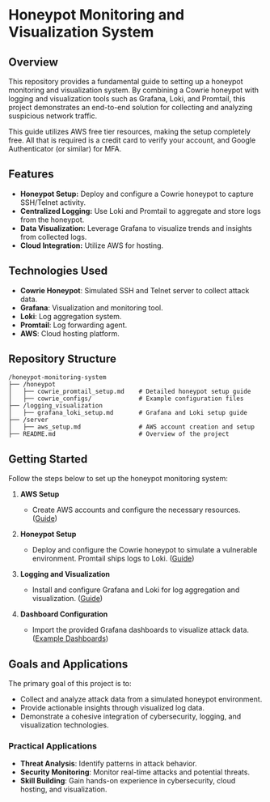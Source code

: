 # Honeypot Monitoring and Visualization System

## Overview

This repository provides a fundamental guide to setting up a honeypot monitoring and visualization system. By combining a Cowrie honeypot with logging and visualization tools such as Grafana, Loki, and Promtail, this project demonstrates an end-to-end solution for collecting and analyzing suspicious network traffic.

This guide utilizes AWS free tier resources, making the setup completely free. All that is required is a credit card to verify your account, and Google Authenticator (or similar) for MFA.

## Features
- **Honeypot Setup:** Deploy and configure a Cowrie honeypot to capture SSH/Telnet activity.
- **Centralized Logging:** Use Loki and Promtail to aggregate and store logs from the honeypot.
- **Data Visualization:** Leverage Grafana to visualize trends and insights from collected logs.
- **Cloud Integration:** Utilize AWS for hosting.

## Technologies Used
- **Cowrie Honeypot**: Simulated SSH and Telnet server to collect attack data.
- **Grafana**: Visualization and monitoring tool.
- **Loki**: Log aggregation system.
- **Promtail**: Log forwarding agent.
- **AWS**: Cloud hosting platform.

## Repository Structure
```
/honeypot-monitoring-system
├── /honeypot
│   ├── cowrie_promtail_setup.md    # Detailed honeypot setup guide
│   ├── cowrie_configs/             # Example configuration files
├── /logging_visualization
│   ├── grafana_loki_setup.md       # Grafana and Loki setup guide
├── /server
│   ├── aws_setup.md                # AWS account creation and setup
├── README.md                       # Overview of the project
```

## Getting Started

Follow the steps below to set up the honeypot monitoring system:

1. **AWS Setup**
   - Create AWS accounts and configure the necessary resources. ([Guide](./server/aws_setup.md))

2. **Honeypot Setup**
   - Deploy and configure the Cowrie honeypot to simulate a vulnerable environment. Promtail ships logs to Loki. ([Guide](./honeypot/cowrie_promtail_setup.md))

3. **Logging and Visualization**
   - Install and configure Grafana and Loki for log aggregation and visualization. ([Guide](./logging_visualization/grafana_loki_setup.md))

5. **Dashboard Configuration**
   - Import the provided Grafana dashboards to visualize attack data. ([Example Dashboards](./logging_visualization/example_dashboards.json))

## Goals and Applications

The primary goal of this project is to:
- Collect and analyze attack data from a simulated honeypot environment.
- Provide actionable insights through visualized log data.
- Demonstrate a cohesive integration of cybersecurity, logging, and visualization technologies.

### Practical Applications
- **Threat Analysis**: Identify patterns in attack behavior.
- **Security Monitoring**: Monitor real-time attacks and potential threats.
- **Skill Building**: Gain hands-on experience in cybersecurity, cloud hosting, and visualization.